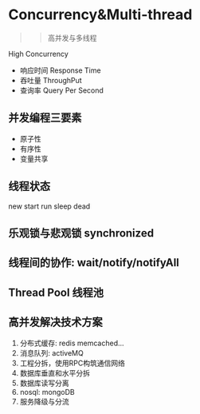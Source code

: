 # Concurrency&Multi-thread

>> 高并发与多线程

High Concurrency 

- 响应时间 Response Time
- 吞吐量 ThroughPut
- 查询率 Query Per Second

## 并发编程三要素

- 原子性
- 有序性
- 变量共享

## 线程状态

new start run sleep dead

## 乐观锁与悲观锁 synchronized

## 线程间的协作: wait/notify/notifyAll

## Thread Pool 线程池

## 高并发解决技术方案

1. 分布式缓存: redis memcached...
2. 消息队列: activeMQ
3. 工程分拆，使用RPC构筑通信网络
4. 数据库垂直和水平分拆
5. 数据库读写分离
6. nosql: mongoDB
7. 服务降级与分流


